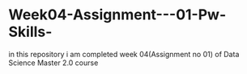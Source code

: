 # Week04-Assignment---01-Pw-Skills-
 in this repository i am completed week 04(Assignment no 01) of Data Science Master 2.0 course
